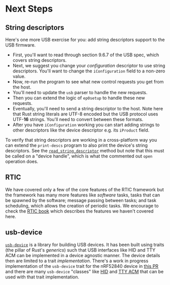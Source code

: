 # Next Steps

## String descriptors

Here's one more USB exercise for you: add string descriptors support to the USB firmware.

- First, you'll want to read through section 9.6.7 of the USB spec, which covers string descriptors.
- Next, we suggest you change your *configuration* descriptor to use string descriptors. You'll want to change the `iConfiguration` field to a non-zero value.
- Now, re-run the program to see what new control requests you get from the host.
- You'll need to update the `usb` parser to handle the new requests.
- Then you can extend the logic of `ep0setup` to handle these new requests.
- Eventually, you'll need to send a string descriptor to the host. Note here that Rust string literals are UTF-8 encoded but the USB protocol uses UTF-**16** strings. You'll need to convert between these formats.
- After you have `iConfiguration` working you can start adding strings to other descriptors like the device descriptor e.g. its `iProduct` field.

To verify that string descriptors are working in a cross-platform way you can extend the `print-descs` program to also print the device's string descriptors. See the [`read_string_descriptor`] method but note that this must be called on a "device handle", which is what the commented out `open` operation does.

[`read_string_descriptor`]: https://docs.rs/rusb/0.6.2/rusb/struct.DeviceHandle.html#method.read_string_descriptor

## RTIC

We have covered only a few of the core features of the RTIC framework but the framework has many more features like *software* tasks, tasks that can be spawned by the software; message passing between tasks; and task scheduling, which allows the creation of periodic tasks. We encourage to check the [RTIC book][rtic-book] which describes the features we haven't covered here.

[rtic-book]: https://rtic.rs/0.5/book/en/

## usb-device

[`usb-device`] is a library for building USB devices. It has been built using traits (the pillar of Rust's *generics*) such that USB interfaces like HID and TTY ACM can be implemented in a device agnostic manner. The device details then are limited to a trait *implementation*. There's a work in progress implementation of the `usb-device` trait for the nRF52840 device in [this PR] and there are many `usb-device` "classes" like [HID] and [TTY ACM] that can be used with that trait implementation.

[this PR]: https://github.com/nrf-rs/nrf-hal/pull/144
[HID]: https://crates.io/crates/usbd-hid
[TTY ACM]: https://crates.io/crates/usbd-serial

[`usb-device`]: https://crates.io/crates/usb-device
